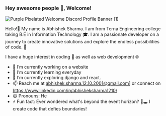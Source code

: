 ### Hey awesome people 👋, Welcome!
![Purple Pixelated Welcome Discord Profile Banner (1)](https://github.com/abhishek-sharma-2001/abhishek-sharma-2001/assets/88473765/d912dfd2-d2a9-4920-b448-892fad152dd1)

Hello!👋 My name is Abhishek Sharma. I am from Terna Engineering college taking B.E in Information Technology 🎓. I am a passionate developer on a journey to create innovative solutions and explore the endless possibilities of code. 🚀


I have a huge interest in coding 🐍 as well as web development 🌐
- 🔭 I’m currently working on a website
- 🌱 I’m currently learning everyday
- 🔭 I’m currently exploring django and react.
- 📫 Reach me at abhishek.sharma.12.10.2001@gmail.com] or connect on https://www.linkedin.com/in/abhisheksharma1210/
- 😄 Pronouns: He
- ⚡ Fun fact: Ever wondered what's beyond the event horizon? 🌌🕳️ I create code that defies boundaries!
